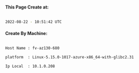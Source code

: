 
   
#### This Page Create at:

```bash

2022-08-22 - 10:51:42 UTC

```

#### Create By Machine:

```bash

Host Name : fv-az130-680

platform  : Linux-5.15.0-1017-azure-x86_64-with-glibc2.31

Ip Local  : 10.1.0.208

```

